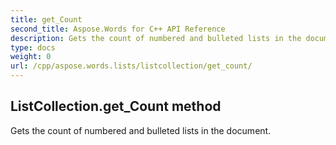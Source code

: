 ```yaml
---
title: get_Count
second_title: Aspose.Words for C++ API Reference
description: Gets the count of numbered and bulleted lists in the document. 
type: docs
weight: 0
url: /cpp/aspose.words.lists/listcollection/get_count/
---
```

## ListCollection.get_Count method


Gets the count of numbered and bulleted lists in the document.

